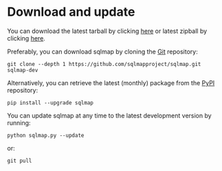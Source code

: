 # Download and update

You can download the latest tarball by clicking [here](https://github.com/sqlmapproject/sqlmap/tarball/master) or latest zipball by clicking  [here](https://github.com/sqlmapproject/sqlmap/zipball/master).

Preferably, you can download sqlmap by cloning the [Git](https://github.com/sqlmapproject/sqlmap) repository:

    git clone --depth 1 https://github.com/sqlmapproject/sqlmap.git sqlmap-dev

Alternatively, you can retrieve the latest (monthly) package from the [PyPI](https://pypi.org/project/sqlmap/) repository:

    pip install --upgrade sqlmap

You can update sqlmap at any time to the latest development version by running:

    python sqlmap.py --update

or:

    git pull